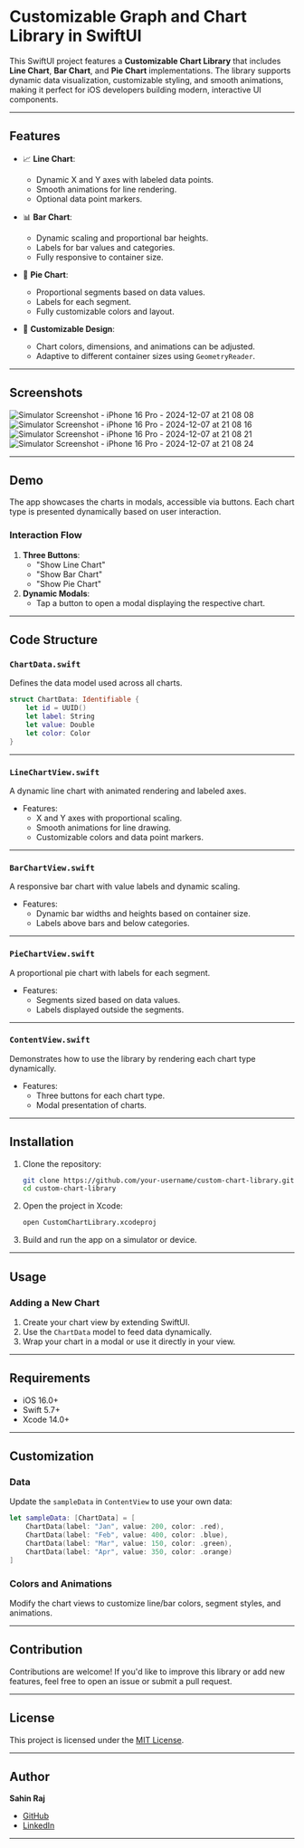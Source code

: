 # Customizable Graph and Chart Library in SwiftUI

This SwiftUI project features a **Customizable Chart Library** that includes **Line Chart**, **Bar Chart**, and **Pie Chart** implementations. The library supports dynamic data visualization, customizable styling, and smooth animations, making it perfect for iOS developers building modern, interactive UI components.

---

## Features

- 📈 **Line Chart**:
  - Dynamic X and Y axes with labeled data points.
  - Smooth animations for line rendering.
  - Optional data point markers.

- 📊 **Bar Chart**:
  - Dynamic scaling and proportional bar heights.
  - Labels for bar values and categories.
  - Fully responsive to container size.

- 🥧 **Pie Chart**:
  - Proportional segments based on data values.
  - Labels for each segment.
  - Fully customizable colors and layout.

- 🎨 **Customizable Design**:
  - Chart colors, dimensions, and animations can be adjusted.
  - Adaptive to different container sizes using `GeometryReader`.

---

## Screenshots
![Simulator Screenshot - iPhone 16 Pro - 2024-12-07 at 21 08 08](https://github.com/user-attachments/assets/8ad24e46-d653-4342-9a85-847b8c288089)
![Simulator Screenshot - iPhone 16 Pro - 2024-12-07 at 21 08 16](https://github.com/user-attachments/assets/eba6de03-7ff0-44d9-b374-2f29ad911d1e)
![Simulator Screenshot - iPhone 16 Pro - 2024-12-07 at 21 08 21](https://github.com/user-attachments/assets/93e31fbf-018b-44c0-90c0-d1eb35cde7c2)
![Simulator Screenshot - iPhone 16 Pro - 2024-12-07 at 21 08 24](https://github.com/user-attachments/assets/4e3146b1-7187-40cc-8c2d-e219478130f2)

---

## Demo

The app showcases the charts in modals, accessible via buttons. Each chart type is presented dynamically based on user interaction.

### Interaction Flow
1. **Three Buttons**:
   - "Show Line Chart"
   - "Show Bar Chart"
   - "Show Pie Chart"
2. **Dynamic Modals**:
   - Tap a button to open a modal displaying the respective chart.

---

## Code Structure

### `ChartData.swift`
Defines the data model used across all charts.

```swift
struct ChartData: Identifiable {
    let id = UUID()
    let label: String
    let value: Double
    let color: Color
}
```

---

### `LineChartView.swift`
A dynamic line chart with animated rendering and labeled axes.

- Features:
  - X and Y axes with proportional scaling.
  - Smooth animations for line drawing.
  - Customizable colors and data point markers.

---

### `BarChartView.swift`
A responsive bar chart with value labels and dynamic scaling.

- Features:
  - Dynamic bar widths and heights based on container size.
  - Labels above bars and below categories.

---

### `PieChartView.swift`
A proportional pie chart with labels for each segment.

- Features:
  - Segments sized based on data values.
  - Labels displayed outside the segments.

---

### `ContentView.swift`
Demonstrates how to use the library by rendering each chart type dynamically.

- Features:
  - Three buttons for each chart type.
  - Modal presentation of charts.

---

## Installation

1. Clone the repository:
   ```bash
   git clone https://github.com/your-username/custom-chart-library.git
   cd custom-chart-library
   ```

2. Open the project in Xcode:
   ```bash
   open CustomChartLibrary.xcodeproj
   ```

3. Build and run the app on a simulator or device.

---

## Usage

### Adding a New Chart
1. Create your chart view by extending SwiftUI.
2. Use the `ChartData` model to feed data dynamically.
3. Wrap your chart in a modal or use it directly in your view.

---

## Requirements

- iOS 16.0+
- Swift 5.7+
- Xcode 14.0+

---

## Customization

### Data
Update the `sampleData` in `ContentView` to use your own data:

```swift
let sampleData: [ChartData] = [
    ChartData(label: "Jan", value: 200, color: .red),
    ChartData(label: "Feb", value: 400, color: .blue),
    ChartData(label: "Mar", value: 150, color: .green),
    ChartData(label: "Apr", value: 350, color: .orange)
]
```

### Colors and Animations
Modify the chart views to customize line/bar colors, segment styles, and animations.

---

## Contribution

Contributions are welcome! If you'd like to improve this library or add new features, feel free to open an issue or submit a pull request.

---

## License

This project is licensed under the [MIT License](LICENSE).

---

## Author

**Sahin Raj**  
- [GitHub](https://github.com/sahinraj)  
- [LinkedIn](https://www.linkedin.com/in/sahinraj/)  

---
